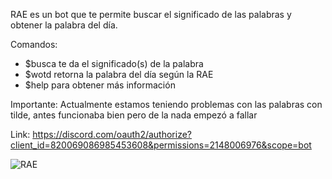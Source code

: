 RAE es un bot que te permite buscar el significado de las palabras y obtener la palabra del día.

Comandos:
- $busca te da el significado(s) de la palabra
- $wotd retorna la palabra del día según la RAE
- $help para obtener más información

Importante:
Actualmente estamos teniendo problemas con las palabras con tilde, antes funcionaba bien pero de la nada empezó a fallar

Link: https://discord.com/oauth2/authorize?client_id=820069086985453608&permissions=2148006976&scope=bot

![RAE](https://user-images.githubusercontent.com/78442505/164916582-bfaf45f4-1c04-47dd-a426-4b955ec8a7e0.png)
